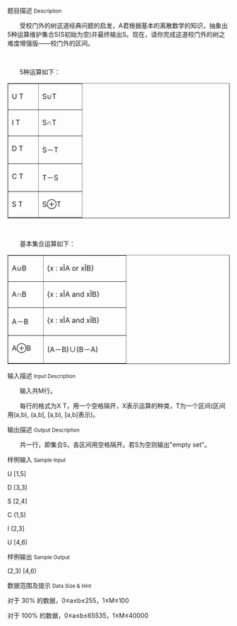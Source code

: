 <div class="panel panel-default">
<div class="area-title">
<span>
题目描述
<small>Description</small>
</span></div>
<div class="panel-body">

<p>　　受校门外的树这道经典问题的启发，A君根据基本的离散数学的知识，抽象出5种运算维护集合S(S初始为空)并最终输出S。现在，请你完成这道校门外的树之难度增强版——校门外的区间。</p>
<p> </p>
<p>　　5种运算如下：</p>
<table border="1" cellpadding="0" cellspacing="0">
<tbody>
<tr>
<td valign="top" width="52">
<p>U T</p>
</td>
<td valign="top" width="82">
<p>S∪T</p>
</td>
</tr>
<tr>
<td valign="top" width="52">
<p>I T</p>
</td>
<td valign="top" width="82">
<p>S∩T</p>
</td>
</tr>
<tr>
<td valign="top" width="52">
<p>D T</p>
</td>
<td valign="top" width="82">
<p>S－T</p>
</td>
</tr>
<tr>
<td valign="top" width="52">
<p>C T</p>
</td>
<td valign="top" width="82">
<p>T－S</p>
</td>
</tr>
<tr>
<td valign="top" width="52">
<p>S T</p>
</td>
<td valign="top" width="82">
<p>S⊕T</p>
</td>
</tr>
</tbody>
</table>
<p> </p>
<p>　　基本集合运算如下：</p>
<table border="1" cellpadding="0" cellspacing="0">
<tbody>
<tr>
<td valign="top" width="63">
<p>A∪B</p>
</td>
<td valign="top" width="171">
<p>{x : xÎA or xÎB}</p>
</td>
</tr>
<tr>
<td valign="top" width="63">
<p>A∩B</p>
</td>
<td valign="top" width="171">
<p>{x : xÎA and xÎB}</p>
</td>
</tr>
<tr>
<td valign="top" width="63">
<p>A－B</p>
</td>
<td valign="top" width="171">
<p>{x : xÎA and xÏB}</p>
</td>
</tr>
<tr>
<td valign="top" width="63">
<p>A⊕B</p>
</td>
<td valign="top" width="171">
<p>(A－B)∪(B－A)</p>
</td>
</tr>
</tbody>
</table>

</div>
</div>

<div class="panel panel-default">
<div class="area-title">
<span>
输入描述
<small>Input Description</small>
</span></div>
<div class="panel-body">
<p>　　输入共M行。</p>
<p>　　每行的格式为X T，用一个空格隔开，X表示运算的种类，T为一个区间(区间用(a,b), (a,b], [a,b), [a,b]表示)。</p>

</div>
</div>
<div  class="panel panel-default">
<div class="area-title">
<span>
输出描述
<small>Output Description</small>
</span></div>
<div class="panel-body">

<p>　　共一行，即集合S，各区间用空格隔开。若S为空则输出"empty set"。</p>

</div>
</div>


<div class="panel panel-default">
<div class="area-title">
<span>
样例输入
<small>Sample Input</small>
</span></div>
<div class="panel-body">
<p>U [1,5]</p>
<p>D [3,3]</p>
<p>S [2,4]</p>
<p>C (1,5)</p>
<p>I (2,3]</p>
<p>U [4,6)</p>

</div>
</div>

<div class="panel panel-default">
<div class="area-title">
<span>
样例输出
<small>Sample Output</small>
</span></div>
<div class="panel-body">
<p>(2,3) [4,6)</p>

</div>
</div>

<div class="panel panel-default">
<div class="area-title">
<span>
数据范围及提示
<small>Data Size & Hint</small>
</span></div>
<div class="panel-body">
<p>对于 30% 的数据，0≤a≤b≤255，1≤M≤100</p>
<p>对于 100% 的数据，0≤a≤b≤65535，1≤M≤40000</p>
</div>
</div>